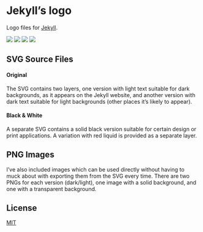Jekyll’s logo
===========

Logo files for [Jekyll](http://jekyllrb.com).

![](/jekyll-logo-dark-solid.png)
![](/jekyll-logo-light-transparent.png)
![](/jekyll-logo-black-transparent.png)
![](/jekyll-logo-black-red-transparent.png)


## SVG Source Files

#### Original

The SVG contains two layers, one version with light text suitable for dark backgrounds,
as it appears on the Jekyll website, and another version with dark text suitable
for light backgrounds (other places it’s likely to appear).

#### Black & White

A separate SVG contains a solid black version suitable for certain design or print applications. A variation with red liquid is provided as a separate layer.

## PNG Images

I’ve also included images which can be used directly without having to muck about
with exporting them from the SVG every time. There are two PNGs for each version (dark/light),
one image with a solid background, and one with a transparent background.

## License

[MIT](LICENSE)
